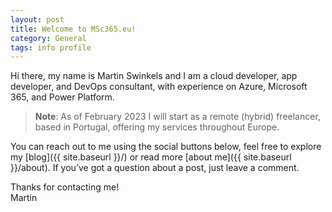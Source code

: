 ```yaml
---
layout: post
title: Welcome to MSc365.eu!
category: General
tags: info profile
---
```


Hi there, my name is Martin Swinkels and I am a cloud developer, app developer, and DevOps consultant, with experience on Azure, Microsoft 365, and Power Platform.

> **Note**: As of February 2023 I will start as a remote (hybrid) freelancer, based in Portugal, offering my services throughout Europe.

You can reach out to me using the social buttons below, feel free to explore my [blog]({{ site.baseurl }}/) or read more [about me]({{ site.baseurl }}/about). If you’ve got a question about a post, just leave a comment.

Thanks for contacting me!  
Martin

<!--
For more instructions head over to the [Jekyll Now repository](https://github.com/barryclark/jekyll-now) on GitHub.
-->
